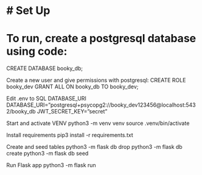 # # Set Up
# To run, create a postgresql database using code:
CREATE DATABASE booky_db;

Create a new user and give permissions with postgresql:
CREATE ROLE booky_dev GRANT ALL ON booky_db TO booky_dev;

Edit .env to SQL DATABASE_URI
DATABASE_URI=”postgresql+psycopg2://booky_dev123456@localhost:5432/booky_db
JWT_SECRET_KEY=”secret”

Start and activate VENV
python3 -m venv venv source .venv/bin/activate

Install requirements 
pip3 install -r requirements.txt

Create and seed tables
python3 -m flask db drop python3 -m flask db create python3 -m flask db seed

Run Flask app
python3 -m flask run
